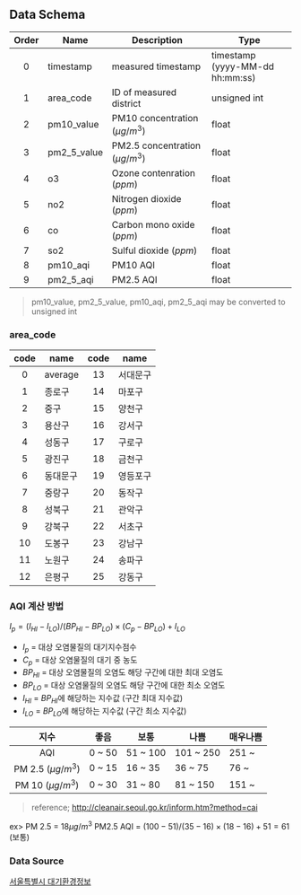 ## Data Schema

Order|Name|Description|Type
:--:|--|--|--
0|timestamp|measured timestamp|timestamp<br>(yyyy-MM-dd hh:mm:ss)
1|area_code|ID of measured district|unsigned int
2|pm10_value|PM10 concentration ($\mu g/m^3$)|float
3|pm2_5_value|PM2.5 concentration ($\mu g/m^3$)|float
4|o3|Ozone contenration ($ppm$)|float
5|no2|Nitrogen dioxide ($ppm$)|float
6|co|Carbon mono oxide ($ppm$)|float
7|so2|Sulful dioxide ($ppm$)|float
8|pm10_aqi|PM10 AQI|float
9|pm2_5_aqi|PM2.5 AQI|float
> pm10_value, pm2_5_value, pm10_aqi, pm2_5_aqi may be converted to unsigned int

### area_code
code|name|code|name
:--:|--|:--:|--
0|average|13|서대문구
1|종로구|14|마포구
2|중구|15|양천구
3|용산구|16|강서구
4|성동구|17|구로구
5|광진구|18|금천구
6|동대문구|19|영등포구
7|중랑구|20|동작구
8|성북구|21|관악구
9|강북구|22|서초구
10|도봉구|23|강남구
11|노원구|24|송파구
12|은평구|25|강동구

### AQI 계산 방법
$I_p  = (I_{HI}-I_{LO}) / (BP_{HI}-BP_{LO}) \times (C_p-BP_{LO}) + I_{LO}$

-   $I_p$  = 대상 오염물질의 대기지수점수
-   $C_p$  = 대상 오염물질의 대기 중 농도
-   $BP_{HI}$  = 대상 오염물질의 오염도 해당 구간에 대한 최대 오염도
-   $BP_{LO}$  = 대상 오염물질의 오염도 해당 구간에 대한 최소 오염도
-   $I_{HI}$  = $BP_{HI}$에 해당하는 지수값 (구간 최대 지수값)
-   $I_{LO}$  = $BP_{LO}$에 해당하는 지수값 (구간 최소 지수값)

지수|좋음|보통|나쁨|매우나쁨
:--:|--|--|--|--
AQI|0 ~ 50|51 ~ 100|101 ~ 250|251 ~
PM 2.5 ($\mu g/m^3$)|0 ~ 15|16 ~ 35|36 ~ 75|76 ~
PM 10 ($\mu g/m^3$)|0 ~ 30|31 ~ 80|81 ~ 150|151 ~
> reference; http://cleanair.seoul.go.kr/inform.htm?method=cai

ex> PM 2.5 = 18$\mu g/m^3$ 
PM2.5 AQI = $(100-51) / (35-16) \times (18-16) + 51 = 61$  (보통)

### Data Source
[서울특별시 대기환경정보](http://cleanair.seoul.go.kr/main.htm)
